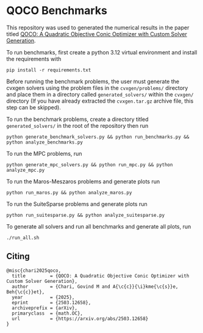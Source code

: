 # QOCO Benchmarks

This repository was used to generated the numerical results in the paper titled [QOCO: A Quadratic Objective Conic Optimizer with Custom Solver Generation](https://arxiv.org/abs/2503.12658).

To run benchmarks, first create a python 3.12 virtual environment and install the requirements with

```
pip install -r requirements.txt
```


Before running the benchmark problems, the user must generate the cvxgen solvers using the problem files in the `cvxgen/problems/` directory and place them in a directory called `generated_solvers/` within the `cvxgen/` directory (If you have already extracted the `cvxgen.tar.gz` archive file, this step can be skipped).

To run the benchmark problems, create a directory titled `generated_solvers/` in the root of the repository then run

```
python generate_benchmark_solvers.py && python run_benchmarks.py && python analyze_benchmarks.py
```

To run the MPC problems, run

```
python generate_mpc_solvers.py && python run_mpc.py && python analyze_mpc.py
```


To run the Maros-Meszaros problems and generate plots run

```
python run_maros.py && python analyze_maros.py
```

To run the SuiteSparse problems and generate plots run

```
python run_suitesparse.py && python analyze_suitesparse.py
```


To generate all solvers and run all benchmarks and generate all plots, run

```
./run_all.sh
```

## Citing
```
@misc{chari2025qoco,
  title         = {QOCO: A Quadratic Objective Conic Optimizer with Custom Solver Generation},
  author        = {Chari, Govind M and A{\c{c}}{\i}kme{\c{s}}e, Beh{\c{c}}et},
  year          = {2025},
  eprint        = {2503.12658},
  archiveprefix = {arXiv},
  primaryclass  = {math.OC},
  url           = {https://arxiv.org/abs/2503.12658}
}
```

